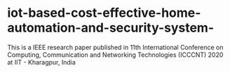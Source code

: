 # iot-based-cost-effective-home-automation-and-security-system-
This is a IEEE research paper published in 11th International Conference on Computing, Communication and Networking Technologies (ICCCNT) 2020 at IIT - Kharagpur, India
